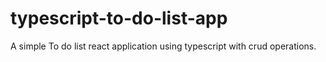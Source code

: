 # typescript-to-do-list-app
A simple To do list react application using typescript with crud operations.
